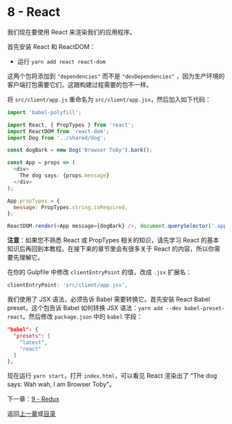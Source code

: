 # 8 - React

我们现在要使用 React 来渲染我们的应用程序。

首先安装 React 和 ReactDOM：

- 运行 `yarn add react react-dom`

这两个包将添加到 `"dependencies"` 而不是 `"devDependencies"` ，因为生产环境的客户端打包需要它们，这跟构建过程需要的包不一样。

将 `src/client/app.js` 重命名为 `src/client/app.jsx`，然后加入如下代码：

```javascript
import 'babel-polyfill';

import React, { PropTypes } from 'react';
import ReactDOM from 'react-dom';
import Dog from '../shared/dog';

const dogBark = new Dog('Browser Toby').bark();

const App = props => (
  <div>
    The dog says: {props.message}
  </div>
);

App.propTypes = {
  message: PropTypes.string.isRequired,
};

ReactDOM.render(<App message={dogBark} />, document.querySelector('.app'));
```

**注意**：如果您不熟悉 React 或 PropTypes 相关的知识，请先学习 React 的基本知识后再回到本教程。在接下来的章节里会有很多关于 React 的内容，所以你需要先理解它。

在你的 Gulpfile 中修改 `clientEntryPoint` 的值，改成 `.jsx` 扩展名：

```javascript
clientEntryPoint: 'src/client/app.jsx',
```

我们使用了 JSX 语法，必须告诉 Babel 需要转换它。首先安装 React Babel preset，这个包告诉 Babel 如何转换 JSX 语法：`yarn add --dev babel-preset-react`。然后修改 `package.json` 中的 `babel` 字段：

```json
"babel": {
  "presets": [
    "latest",
    "react"
  ]
},
```

现在运行 `yarn start`，打开 `index.html`，可以看见 React 渲染出了 "The dog says: Wah wah, I am Browser Toby"。

下一章：[9 - Redux](/tutorial/9-redux)

返回[上一章](/tutorial/7-client-webpack)或[目录](https://github.com/pd4d10/js-stack-from-scratch#目录)
